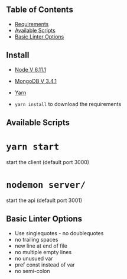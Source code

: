 ## Table of Contents
- [Requirements](#Install)
- [Available Scripts](#available-scripts)
- [Basic Linter Options](#basic-linter-options)

## Install

- [Node V 6.11.1](https://nodejs.org/en/download)
- [MongoDB V 3.4.1](https://www.mongodb.com/download-center#community)
- [Yarn](https://yarnpkg.com/en/docs/install)

- `yarn install` to download the requirements

## Available Scripts

# `yarn start`
start the client (default port 3000)

# `nodemon server/`
start the api (default port 3001)

## Basic Linter Options

- Use singlequotes - no doublequotes
- no trailing spaces
- new line at end of file
- no multiple empty lines
- no unusued var
- pref const instead of var
- no semi-colon
